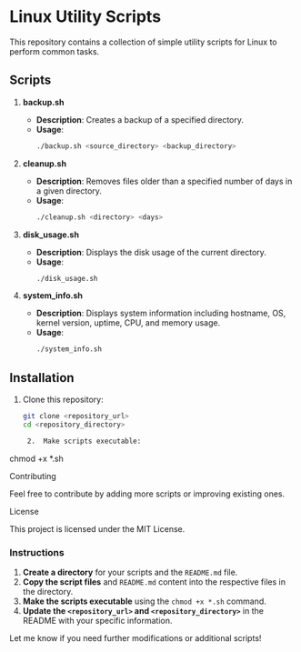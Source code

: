 # Linux Utility Scripts

This repository contains a collection of simple utility scripts for Linux to perform common tasks.

## Scripts

1. **backup.sh**
   - **Description**: Creates a backup of a specified directory.
   - **Usage**: 
     ```bash
     ./backup.sh <source_directory> <backup_directory>
     ```

2. **cleanup.sh**
   - **Description**: Removes files older than a specified number of days in a given directory.
   - **Usage**: 
     ```bash
     ./cleanup.sh <directory> <days>
     ```

3. **disk_usage.sh**
   - **Description**: Displays the disk usage of the current directory.
   - **Usage**: 
     ```bash
     ./disk_usage.sh
     ```

4. **system_info.sh**
   - **Description**: Displays system information including hostname, OS, kernel version, uptime, CPU, and memory usage.
   - **Usage**: 
     ```bash
     ./system_info.sh
     ```

## Installation

1. Clone this repository:
   ```bash
   git clone <repository_url>
   cd <repository_directory>

	2.	Make scripts executable:

chmod +x *.sh



Contributing

Feel free to contribute by adding more scripts or improving existing ones.

License

This project is licensed under the MIT License.

### Instructions

1. **Create a directory** for your scripts and the `README.md` file.
2. **Copy the script files** and `README.md` content into the respective files in the directory.
3. **Make the scripts executable** using the `chmod +x *.sh` command.
4. **Update the `<repository_url>` and `<repository_directory>`** in the README with your specific information. 

Let me know if you need further modifications or additional scripts!
